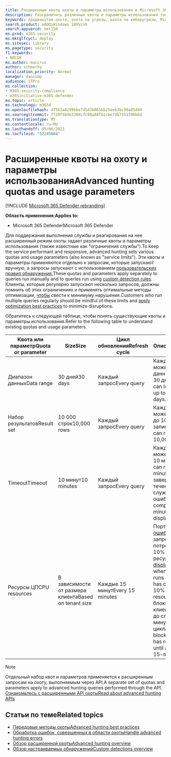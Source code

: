 ```yaml
---
title: Расширенные квоты охоты и параметры использования в Microsoft 365 Defender
description: Разграничить различные квоты и параметры использования (ограничения службы), которые будут отвечать на запросы передовой службы охоты.
keywords: продвинутая охота, охота на угрозы, охота на киберугрозы, Microsoft 365 Defender, Microsoft 365, m365, поиск, запрос, телеметрия, схема, кусто, ограничение ЦП, ограничение запросов, ресурсы, максимальные результаты, квота, параметры, распределение
search.product: eADQiWindows 10XVcnh
search.appverid: met150
ms.prod: m365-security
ms.mktglfcycl: deploy
ms.sitesec: library
ms.pagetype: security
f1.keywords:
- NOCSH
ms.author: maccruz
author: schmurky
localization_priority: Normal
manager: dansimp
audience: ITPro
ms.collection:
- M365-security-compliance
- m365initiative-m365-defender
ms.topic: article
ms.technology: m365d
ms.openlocfilehash: d7563a8299bbe7d543b065bb25eeb3bc90a854b9
ms.sourcegitcommit: ff20f5b4e3268c7c98a84fb1cbe7db7151596b6d
ms.translationtype: MT
ms.contentlocale: ru-RU
ms.lasthandoff: 05/06/2021
ms.locfileid: "52245604"
---
```

# <a name="advanced-hunting-quotas-and-usage-parameters"></a><span data-ttu-id="34592-104">Расширенные квоты на охоту и параметры использования</span><span class="sxs-lookup"><span data-stu-id="34592-104">Advanced hunting quotas and usage parameters</span></span>

[!INCLUDE [Microsoft 365 Defender rebranding](../includes/microsoft-defender.md)]


<span data-ttu-id="34592-105">**Область применения:**</span><span class="sxs-lookup"><span data-stu-id="34592-105">**Applies to:**</span></span>
- <span data-ttu-id="34592-106">Microsoft 365 Defender</span><span class="sxs-lookup"><span data-stu-id="34592-106">Microsoft 365 Defender</span></span>

<span data-ttu-id="34592-107">Для поддержания выполнения службы и реагирования на нее расширенный режим охоты задает различные квоты и параметры использования (также известные как "ограничения службы").</span><span class="sxs-lookup"><span data-stu-id="34592-107">To keep the service performant and responsive, advanced hunting sets various quotas and usage parameters (also known as "service limits").</span></span> <span data-ttu-id="34592-108">Эти квоты и параметры применяются отдельно к запросам, которые запускают вручную, а запросы запускают с использованием [пользовательских правил обнаружения.](custom-detection-rules.md)</span><span class="sxs-lookup"><span data-stu-id="34592-108">These quotas and parameters apply separately to queries run manually and to queries run using [custom detection rules](custom-detection-rules.md).</span></span> <span data-ttu-id="34592-109">Клиенты, которые регулярно запускают несколько запросов, должны помнить об этих ограничениях и применять оптимальные методы оптимизации, [чтобы](advanced-hunting-best-practices.md) свести к минимуму нарушения.</span><span class="sxs-lookup"><span data-stu-id="34592-109">Customers who run multiple queries regularly should be mindful of these limits and [apply optimization best practices](advanced-hunting-best-practices.md) to minimize disruptions.</span></span>

<span data-ttu-id="34592-110">Обратитесь к следующей таблице, чтобы понять существующие квоты и параметры использования.</span><span class="sxs-lookup"><span data-stu-id="34592-110">Refer to the following table to understand existing quotas and usage parameters.</span></span>

| <span data-ttu-id="34592-111">Квота или параметр</span><span class="sxs-lookup"><span data-stu-id="34592-111">Quota or parameter</span></span> | <span data-ttu-id="34592-112">Size</span><span class="sxs-lookup"><span data-stu-id="34592-112">Size</span></span> | <span data-ttu-id="34592-113">Цикл обновления</span><span class="sxs-lookup"><span data-stu-id="34592-113">Refresh cycle</span></span> | <span data-ttu-id="34592-114">Описание</span><span class="sxs-lookup"><span data-stu-id="34592-114">Description</span></span> |
|--|--|--|--|
| <span data-ttu-id="34592-115">Диапазон данных</span><span class="sxs-lookup"><span data-stu-id="34592-115">Data range</span></span> | <span data-ttu-id="34592-116">30 дней</span><span class="sxs-lookup"><span data-stu-id="34592-116">30 days</span></span> | <span data-ttu-id="34592-117">Каждый запрос</span><span class="sxs-lookup"><span data-stu-id="34592-117">Every query</span></span> | <span data-ttu-id="34592-118">Каждый запрос может искать данные за последние 30 дней.</span><span class="sxs-lookup"><span data-stu-id="34592-118">Each query can look up data from up to the past 30 days.</span></span> |
| <span data-ttu-id="34592-119">Набор результатов</span><span class="sxs-lookup"><span data-stu-id="34592-119">Result set</span></span> | <span data-ttu-id="34592-120">10 000 строк</span><span class="sxs-lookup"><span data-stu-id="34592-120">10,000 rows</span></span> | <span data-ttu-id="34592-121">Каждый запрос</span><span class="sxs-lookup"><span data-stu-id="34592-121">Every query</span></span> | <span data-ttu-id="34592-122">Каждый запрос может возвращать до 10 000 записей.</span><span class="sxs-lookup"><span data-stu-id="34592-122">Each query can return up to 10,000 records.</span></span> |
| <span data-ttu-id="34592-123">Timeout</span><span class="sxs-lookup"><span data-stu-id="34592-123">Timeout</span></span> | <span data-ttu-id="34592-124">10 минут</span><span class="sxs-lookup"><span data-stu-id="34592-124">10 minutes</span></span> | <span data-ttu-id="34592-125">Каждый запрос</span><span class="sxs-lookup"><span data-stu-id="34592-125">Every query</span></span> | <span data-ttu-id="34592-126">Каждый запрос может работать до 10 минут.</span><span class="sxs-lookup"><span data-stu-id="34592-126">Each query can run for up to 10 minutes.</span></span> <span data-ttu-id="34592-127">Если он не завершится в течение 10 минут, служба отображает ошибку.</span><span class="sxs-lookup"><span data-stu-id="34592-127">If it does not complete within 10 minutes, the service displays an error.</span></span>
| <span data-ttu-id="34592-128">Ресурсы ЦП</span><span class="sxs-lookup"><span data-stu-id="34592-128">CPU resources</span></span> | <span data-ttu-id="34592-129">В зависимости от размера клиента</span><span class="sxs-lookup"><span data-stu-id="34592-129">Based on tenant size</span></span> | <span data-ttu-id="34592-130">Каждые 15 минут</span><span class="sxs-lookup"><span data-stu-id="34592-130">Every 15 minutes</span></span> | <span data-ttu-id="34592-131">Портал [отображает ошибку при](advanced-hunting-errors.md) запуске запроса, и клиент потребляет более 10% выделенных ресурсов.</span><span class="sxs-lookup"><span data-stu-id="34592-131">The [portal displays an error](advanced-hunting-errors.md) whenever a query runs and the tenant has consumed over 10% of allocated resources.</span></span> <span data-ttu-id="34592-132">Запросы блокируют, если клиент достиг 100% до следующего 15-минутного цикла.</span><span class="sxs-lookup"><span data-stu-id="34592-132">Queries are blocked if the tenant has reached 100% until after the next 15-minute cycle.</span></span> |

>[!NOTE] 
><span data-ttu-id="34592-133">Отдельный набор квот и параметров применяется к расширенным запросам на охоту, выполняемым через API.</span><span class="sxs-lookup"><span data-stu-id="34592-133">A separate set of quotas and parameters apply to advanced hunting queries performed through the API.</span></span> [<span data-ttu-id="34592-134">Ознакомьтесь с расширенными API охоты</span><span class="sxs-lookup"><span data-stu-id="34592-134">Read about advanced hunting APIs</span></span>](./api-advanced-hunting.md)

## <a name="related-topics"></a><span data-ttu-id="34592-135">Статьи по теме</span><span class="sxs-lookup"><span data-stu-id="34592-135">Related topics</span></span>

- [<span data-ttu-id="34592-136">Передовые методы охоты</span><span class="sxs-lookup"><span data-stu-id="34592-136">Advanced hunting best practices</span></span>](advanced-hunting-best-practices.md)
- [<span data-ttu-id="34592-137">Обработка ошибок, совершенных в области охоты</span><span class="sxs-lookup"><span data-stu-id="34592-137">Handle advanced hunting errors</span></span>](advanced-hunting-errors.md)
- [<span data-ttu-id="34592-138">Обзор расширенной охоты</span><span class="sxs-lookup"><span data-stu-id="34592-138">Advanced hunting overview</span></span>](advanced-hunting-overview.md)
- [<span data-ttu-id="34592-139">Обзор настраиваемых обнаружений</span><span class="sxs-lookup"><span data-stu-id="34592-139">Custom detections overview</span></span>](custom-detections-overview.md)